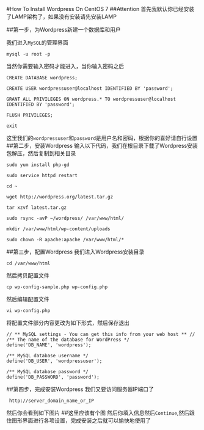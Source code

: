 #How To Install Wordpress On CentOS 7
##Attention
首先我默认你已经安装了LAMP架构了，如果没有安装请先安装LAMP

##第一步，为Wordpress新建一个数据库和用户

我们进入`MySQL`的管理界面
<pre><code>mysql -u root -p</code></pre>
当然你需要输入密码才能进入，当你输入密码之后
<pre><code>CREATE DATABASE wordpress;

CREATE USER wordpressuser@localhost IDENTIFIED BY 'password';

GRANT ALL PRIVILEGES ON wordpress.* TO wordpressuser@localhost IDENTIFIED BY 'password';

FLUSH PRIVILEGES;

exit</code></pre>
这里我们的`wordpressuser`和`password`是用户名和密码，根据你的喜好请自行设置
##第二步，安装Wordpress
输入以下代码，我们在根目录下载了Wordpress安装包解压，然后复制到相关目录
<pre><code>sudo yum install php-gd

sudo service httpd restart

cd ~

wget http://wordpress.org/latest.tar.gz

tar xzvf latest.tar.gz

sudo rsync -avP ~/wordpress/ /var/www/html/

mkdir /var/www/html/wp-content/uploads

sudo chown -R apache:apache /var/www/html/*</code></pre>
##第三步，配置Wordpress
我们进入Wordpress安装目录
<pre><code>cd /var/www/html</code></pre>
然后拷贝配置文件
<pre><code>cp wp-config-sample.php wp-config.php</code></pre>
然后编辑配置文件
<pre><code>vi wp-config.php</code></pre>
将配置文件部分内容更改为如下形式，然后保存退出
<pre><code>// ** MySQL settings - You can get this info from your web host ** //
/** The name of the database for WordPress */
define('DB_NAME', 'wordpress');

/** MySQL database username */
define('DB_USER', 'wordpressuser');

/** MySQL database password */
define('DB_PASSWORD', 'password');</code></pre>
##第四步，完成安装Wordpress
我们又要访问服务器IP端口了
<pre><code>	http://server_domain_name_or_IP</code></pre>
然后你会看到如下图片
##这里应该有个图
然后你填入信息然后`Continue`,然后跟住图形界面进行各项设置，完成安装之后就可以愉快地使用了





